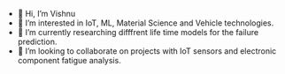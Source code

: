 - 👋 Hi, I’m Vishnu
- 👀 I’m interested in IoT, ML, Material Science and Vehicle technologies. 
- 🌱 I’m currently researching difffrent life time models for the failure prediction.
- 💞️ I’m looking to collaborate on projects with IoT sensors and electronic component fatigue analysis.

<!---
Vishnupradeep95/Vishnupradeep95 is a ✨ special ✨ repository because its `README.md` (this file) appears on your GitHub profile.
You can click the Preview link to take a look at your changes.
--->
